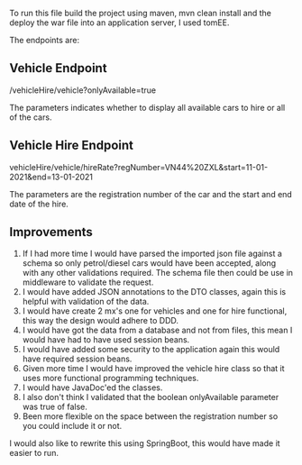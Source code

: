 To run this file build the project using maven, mvn clean install and the deploy the war file into an application server, I used tomEE.

The endpoints are:

Vehicle Endpoint
----------------
/vehicleHire/vehicle?onlyAvailable=true

The parameters indicates whether to display all available cars to hire or all of the cars.

Vehicle Hire Endpoint
---------------------
vehicleHire/vehicle/hireRate?regNumber=VN44%20ZXL&start=11-01-2021&end=13-01-2021

The parameters are the registration number of the car and the start and end date of the hire.

Improvements
------------

1. If I had more time I would have parsed the imported json file against a schema so only petrol/diesel cars would have been accepted, along with any other validations required.    The schema file then could be use in middleware to validate the request.
2. I would have added JSON annotations to the DTO classes, again this is helpful with validation of the data.
3. I would have create 2 mx's one for vehicles and one for hire functional, this way the design would adhere to DDD.
4. I would have got the data from a database and not from files, this mean I would have had to have used session beans.
5. I would have added some security to the application again this would have required session beans.
6. Given more time I would have improved the vehicle hire class so that it uses more functional programming techniques.
7. I would have JavaDoc'ed the classes.
8. I also don't think I validated that the boolean onlyAvailable parameter was true of false.
9. Been more flexible on the space between the registration number so you could include it or not.

I would also like to rewrite this using SpringBoot, this would have made it easier to run.

